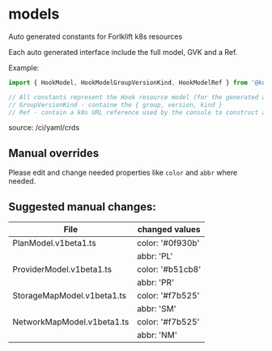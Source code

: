 # models

Auto generated constants for Forlklift k8s resources

Each auto generated interface include the full model, GVK and a Ref.

Example:

``` ts
import { HookModel, HookModelGroupVersionKind, HookModelRef } from '@kubev2v/types';

// All constants represent the Hook resource model (for the generated apiVersion)
// GroupVersionKind - containe the { group, version, kind }
// Ref - contain a k8s URL reference used by the console to construct a query.
```

source: /ci/yaml/crds

## Manual overrides

Please edit and change needed properties like `color` and `abbr` where needed.

## Suggested manual changes:

| File | changed values |
|------|----------------|
| PlanModel.v1beta1.ts | color: '#0f930b' |
|                      | abbr: 'PL' |
| ProviderModel.v1beta1.ts | color: '#b51cb8' |
|                      | abbr: 'PR' |  |
| StorageMapModel.v1beta1.ts | color: '#f7b525' |
|                      | abbr: 'SM' |
| NetworkMapModel.v1beta1.ts | color: '#f7b525' |
|                      | abbr: 'NM' |
